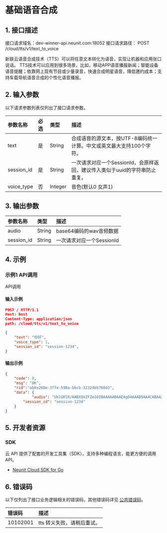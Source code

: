 # 基础语音合成

## 1. 接口描述

接口请求域名：dev-winner-api.neunit.com:18052
接口请求路径： POST /cloud/tts/v1/text_to_voice

新联云语音合成技术（TTS）可以将任意文本转化为语音，实现让机器和应用张口说话。
TTS技术可以应用到很多场景，比如，移动APP语音播报新闻；智能设备语音提醒；依靠网上现有节目或少量录音，快速合成明星语音，降低邀约成本；支持车载导航语音合成的个性化语音播报。

## 2. 输入参数

以下请求参数列表仅列出了接口请求参数。

| 参数名称   | 必选 | 类型    | 描述                                                         |
| :--------- | :--- | :------ | :----------------------------------------------------------- |
| text       | 是   | String  | 合成语音的源文本，按UTF-8编码统一计算。中文或英文最大支持100个字符。 |
| session_id | 是   | String  | 一次请求对应一个SessionId，会原样返回，建议传入类似于uuid的字符串防止重复。 |
| voice_type | 否   | Integer | 音色(默认0 女声1)                                            |

## 3. 输出参数

| 参数名称   | 类型   | 描述                      |
| :--------- | :----- | :------------------------ |
| audio      | String | base64编码的wav音频数据   |
| session_id | String | 一次请求对应一个SessionId |

## 4. 示例

### 示例1 API调用

API调用

#### 输入示例

```json
POST / HTTP/1.1
Host: host
Content-Type: application/json
path: /cloud/tts/v1/text_to_voice

{
    "text": "你好",
    "voice_type": 1,
    "session_id": "session-1234",
}
```



#### 输出示例

```json
{
    "code": 0,
    "msg": "OK",
    "rid":"ab8a260e-3ffe-598a-bbcb-32324bb760d3",
    "data": {
    		"audio": "UklGRlR/AABXQVZFZm10IBAAAAABAAEAgD4AAAB9AAACABAAZGF0YSx9AAD+////AQD//wAAAAAAAAIAAQADAAMABgAEAAYABQAGAAUABwAIAAgACQAAE......AAgACAAEAAgADAAIAAwACAAQAAwACAAIAAgADAAMAAgACAAIAAwABAAAAAAAAAAAAAAD/////AAAAAAAA//8AAP///v/9//7//v///////v8AAP///////wAA/////wAA/////wAAAAAAAAAAAAAAAAAAAAAAAAAA",
        "session_id": "session-1234"
    }
}
```



## 5. 开发者资源

### SDK

云 API 提供了配套的开发工具集（SDK），支持多种编程语言，能更方便的调用 API。
- [Neunit Cloud SDK for Go](https://neunit.coding.net/p/kms/d/cloud-sdk-go/git)


## 6. 错误码

以下仅列出了接口业务逻辑相关的错误码，其他错误码详见 [公共错误码](../error/%E5%85%AC%E5%85%B1%E9%94%99%E8%AF%AF%E7%A0%81.md)。

| 错误码                                    | 描述                                                         |
| :---------------------------------------- | :----------------------------------------------------------- |
| 10102001                  | tts 转义失败，请稍后重试。                                                    |           |